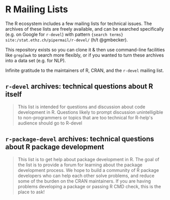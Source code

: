 # R Mailing Lists

The R ecosystem includes a few mailing lists for technical issues. The archives of these lists are freely available, and can be searched specifically (e.g. on Google for `r-devel`) with pattern `{search terms} site:/stat.ethz.ch/pipermail/r-devel/` (h/t @gmbecker).

This repository exists so you can clone it & then use command-line facilities like `grep`/`awk` to search more flexibly, or if you wanted to turn these archives into a data set (e.g. for NLP).

Infinite gratitude to the maintainers of R, CRAN, and the `r-devel` mailing list.

## `r-devel` archives: technical questions about R itself

> This list is intended for questions and discussion about code development in R. Questions likely to prompt discussion unintelligible to non-programmers or topics that are too technical for R-help's audience should go to R-devel

## `r-package-devel` archives: technical questions about R package development

> This list is to get help about package development in R. The goal of the list is to provide a forum for learning about the package development process. We hope to build a community of R package developers who can help each other solve problems, and reduce some of the burden on the CRAN maintainers. If you are having problems developing a package or passing R CMD check, this is the place to ask!
